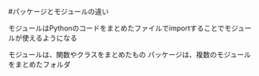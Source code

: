 #パッケージとモジュールの違い

モジュールはPythonのコードをまとめたファイルでimportすることでモジュールが使えるようになる

モジュールは、関数やクラスをまとめたもの
パッケージは、複数のモジュールをまとめたフォルダ